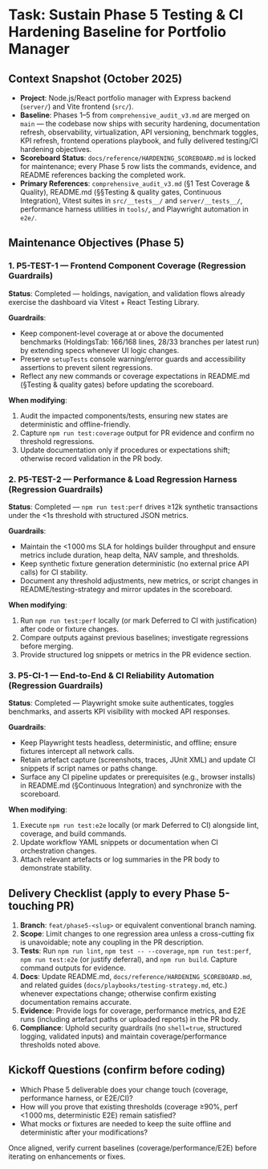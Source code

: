 <!-- markdownlint-disable -->
# Task: Sustain Phase 5 Testing & CI Hardening Baseline for Portfolio Manager

## Context Snapshot (October 2025)
- **Project**: Node.js/React portfolio manager with Express backend (`server/`) and Vite frontend (`src/`).
- **Baseline**: Phases 1–5 from `comprehensive_audit_v3.md` are merged on `main` — the codebase now ships with security hardening, documentation refresh, observability, virtualization, API versioning, benchmark toggles, KPI refresh, frontend operations playbook, and fully delivered testing/CI hardening objectives.
- **Scoreboard Status**: `docs/reference/HARDENING_SCOREBOARD.md` is locked for maintenance; every Phase 5 row lists the commands, evidence, and README references backing the completed work.
- **Primary References**: `comprehensive_audit_v3.md` (§1 Test Coverage & Quality), README.md (§§Testing & quality gates, Continuous Integration), Vitest suites in `src/__tests__/` and `server/__tests__/`, performance harness utilities in `tools/`, and Playwright automation in `e2e/`.

## Maintenance Objectives (Phase 5)

### 1. P5-TEST-1 — Frontend Component Coverage (Regression Guardrails)
**Status**: Completed — holdings, navigation, and validation flows already exercise the dashboard via Vitest + React Testing Library.

**Guardrails**:
- Keep component-level coverage at or above the documented benchmarks (HoldingsTab: 166/168 lines, 28/33 branches per latest run) by extending specs whenever UI logic changes.
- Preserve `setupTests` console warning/error guards and accessibility assertions to prevent silent regressions.
- Reflect any new commands or coverage expectations in README.md (§Testing & quality gates) before updating the scoreboard.

**When modifying**:
1. Audit the impacted components/tests, ensuring new states are deterministic and offline-friendly.
2. Capture `npm run test:coverage` output for PR evidence and confirm no threshold regressions.
3. Update documentation only if procedures or expectations shift; otherwise record validation in the PR body.

### 2. P5-TEST-2 — Performance & Load Regression Harness (Regression Guardrails)
**Status**: Completed — `npm run test:perf` drives ≥12k synthetic transactions under the <1s threshold with structured JSON metrics.

**Guardrails**:
- Maintain the <1 000 ms SLA for holdings builder throughput and ensure metrics include duration, heap delta, NAV sample, and thresholds.
- Keep synthetic fixture generation deterministic (no external price API calls) for CI stability.
- Document any threshold adjustments, new metrics, or script changes in README/testing-strategy and mirror updates in the scoreboard.

**When modifying**:
1. Run `npm run test:perf` locally (or mark Deferred to CI with justification) after code or fixture changes.
2. Compare outputs against previous baselines; investigate regressions before merging.
3. Provide structured log snippets or metrics in the PR evidence section.

### 3. P5-CI-1 — End-to-End & CI Reliability Automation (Regression Guardrails)
**Status**: Completed — Playwright smoke suite authenticates, toggles benchmarks, and asserts KPI visibility with mocked API responses.

**Guardrails**:
- Keep Playwright tests headless, deterministic, and offline; ensure fixtures intercept all network calls.
- Retain artefact capture (screenshots, traces, JUnit XML) and update CI snippets if script names or paths change.
- Surface any CI pipeline updates or prerequisites (e.g., browser installs) in README.md (§Continuous Integration) and synchronize with the scoreboard.

**When modifying**:
1. Execute `npm run test:e2e` locally (or mark Deferred to CI) alongside lint, coverage, and build commands.
2. Update workflow YAML snippets or documentation when CI orchestration changes.
3. Attach relevant artefacts or log summaries in the PR body to demonstrate stability.

## Delivery Checklist (apply to every Phase 5-touching PR)
1. **Branch**: `feat/phase5-<slug>` or equivalent conventional branch naming.
2. **Scope**: Limit changes to one regression area unless a cross-cutting fix is unavoidable; note any coupling in the PR description.
3. **Tests**: Run `npm run lint`, `npm test -- --coverage`, `npm run test:perf`, `npm run test:e2e` (or justify deferral), and `npm run build`. Capture command outputs for evidence.
4. **Docs**: Update README.md, `docs/reference/HARDENING_SCOREBOARD.md`, and related guides (`docs/playbooks/testing-strategy.md`, etc.) whenever expectations change; otherwise confirm existing documentation remains accurate.
5. **Evidence**: Provide logs for coverage, performance metrics, and E2E runs (including artefact paths or uploaded reports) in the PR body.
6. **Compliance**: Uphold security guardrails (no `shell=true`, structured logging, validated inputs) and maintain coverage/performance thresholds noted above.

## Kickoff Questions (confirm before coding)
- Which Phase 5 deliverable does your change touch (coverage, performance harness, or E2E/CI)?
- How will you prove that existing thresholds (coverage ≥90%, perf <1 000 ms, deterministic E2E) remain satisfied?
- What mocks or fixtures are needed to keep the suite offline and deterministic after your modifications?

Once aligned, verify current baselines (coverage/performance/E2E) before iterating on enhancements or fixes.
